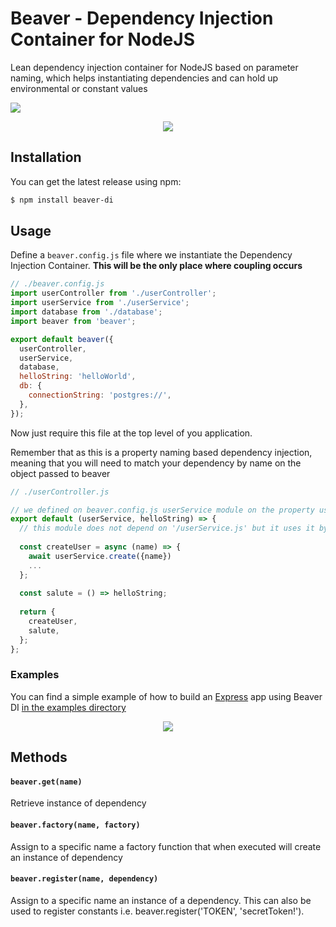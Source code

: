 # Beaver - Dependency Injection Container for NodeJS
Lean dependency injection container for NodeJS based on parameter naming, which helps instantiating dependencies and can hold up environmental or constant values


[![](https://img.shields.io/npm/v/beaver-di)](https://www.npmjs.com/package/beaver-di)
  
<p align="center">
  <img src="https://media2.giphy.com/media/8ZlAW7PcMSnDy/giphy.gif?cid=5a38a5a24bdd640f726494f54d4cd99fddda3a779d2c1014&rid=giphy.gif">
</p>

## Installation
You can get the latest release using npm:
```bash
$ npm install beaver-di
```

## Usage

Define a `beaver.config.js` file where we instantiate the Dependency Injection Container. **This will be the only place where coupling occurs**

```javascript
// ./beaver.config.js
import userController from './userController';
import userService from './userService';
import database from './database';
import beaver from 'beaver';

export default beaver({
  userController,
  userService,
  database,
  helloString: 'helloWorld',
  db: {
    connectionString: 'postgres://',
  },
});

```

Now just require this file at the top level of you application. 

Remember that as this is a property naming based dependency injection, meaning that you will need to match your dependency by name on the object passed to beaver

```javascript
// ./userController.js

// we defined on beaver.config.js userService module on the property userService
export default (userService, helloString) => {
  // this module does not depend on '/userService.js' but it uses it by the dependecy injected argument
  
  const createUser = async (name) => {
    await userService.create({name})
    ...
  };
  
  const salute = () => helloString;
  
  return {
    createUser,
    salute,
  };
};

```
### Examples

You can find a simple example of how to build an [Express](https://github.com/expressjs/express) app using Beaver DI [in the examples directory](https://github.com/guidodizi/beaver-di/tree/master/examples/expressServer)

<p align="center">
  <img src="https://camo.githubusercontent.com/fc61dcbdb7a6e49d3adecc12194b24ab20dfa25b/68747470733a2f2f692e636c6f756475702e636f6d2f7a6659366c4c376546612d3330303078333030302e706e67"/>
</p>

## Methods
#### `beaver.get(name)`
Retrieve instance of dependency


#### `beaver.factory(name, factory)`
Assign to a specific name a factory function that when executed will create an instance of dependency


#### `beaver.register(name, dependency)`
Assign to a specific name an instance of a dependency. This can also be used to register constants i.e. beaver.register('TOKEN', 'secretToken!').
